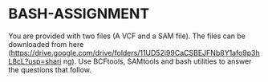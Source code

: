 # BASH-ASSIGNMENT
You are provided with two files (A VCF and a SAM file). The files can be downloaded from here (https://drive.google.com/drive/folders/11UD52i99CaCSBEJFNb8Y1afo9p3hL8cL?usp=shari ng). Use BCFtools, SAMtools and bash utilities to answer the questions that follow.
